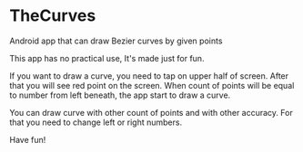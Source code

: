 # TheCurves
Android app that can draw Bezier curves by given points

This app has no practical use, It's made just for fun.

If you want to draw a curve, you need to tap on upper half of screen. After that you will see red point on the screen. 
When count of points will be equal to number from left beneath, the app start to draw a curve.

You can draw curve with other count of points and with other accuracy. For that you need to change left or right numbers.

Have fun!
